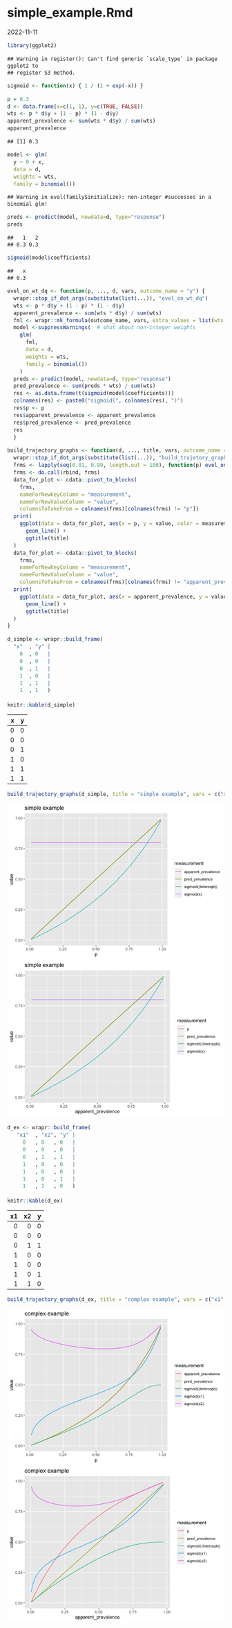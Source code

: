 simple_example.Rmd
================
2022-11-11

``` r
library(ggplot2)
```

    ## Warning in register(): Can't find generic `scale_type` in package ggplot2 to
    ## register S3 method.

``` r
sigmoid <- function(x) { 1 / (1 + exp(-x)) }
```

``` r
p = 0.3
d <- data.frame(x=c(1, 1), y=c(TRUE, FALSE))
wts <- p * d$y + (1 - p) * (1 - d$y)
apparent_prevalence <- sum(wts * d$y) / sum(wts)
apparent_prevalence
```

    ## [1] 0.3

``` r
model <- glm(
  y ~ 0 + x,
  data = d,
  weights = wts,
  family = binomial())
```

    ## Warning in eval(family$initialize): non-integer #successes in a binomial glm!

``` r
preds <- predict(model, newdata=d, type="response")
preds
```

    ##   1   2 
    ## 0.3 0.3

``` r
sigmoid(model$coefficients)
```

    ##   x 
    ## 0.3

``` r
evel_on_wt_dq <- function(p, ..., d, vars, outcome_name = "y") {
  wrapr::stop_if_dot_args(substitute(list(...)), "evel_on_wt_dq")
  wts <- p * d$y + (1 - p) * (1 - d$y)
  apparent_prevalence <- sum(wts * d$y) / sum(wts)
  fml <- wrapr::mk_formula(outcome_name, vars, extra_values = list(wts = wts))
  model <-suppressWarnings(  # shut about non-integer weights
    glm(
      fml,
      data = d,
      weights = wts,
      family = binomial())
    )
  preds <- predict(model, newdata=d, type="response")
  pred_prevalence <- sum(preds * wts) / sum(wts)
  res <- as.data.frame(t(sigmoid(model$coefficients)))
  colnames(res) <- paste0("sigmoid(", colnames(res), ")")
  res$p <- p
  res$apparent_prevalence <- apparent_prevalence
  res$pred_prevalence <- pred_prevalence
  res
  }
```

``` r
build_trajectory_graphs <- function(d, ..., title, vars, outcome_name = "y") {
  wrapr::stop_if_dot_args(substitute(list(...)), "build_trajetory_graphs")
  frms <- lapply(seq(0.01, 0.99, length.out = 100), function(p) evel_on_wt_dq(p, d = d, vars = vars, outcome_name = outcome_name))
  frms <- do.call(rbind, frms)
  data_for_plot <- cdata::pivot_to_blocks(
    frms, 
    nameForNewKeyColumn = "measurement", 
    nameForNewValueColumn = "value", 
    columnsToTakeFrom = colnames(frms)[colnames(frms) != "p"])
  print(
    ggplot(data = data_for_plot, aes(x = p, y = value, color = measurement)) + 
      geom_line() +
      ggtitle(title)
  )
  data_for_plot <- cdata::pivot_to_blocks(
    frms, 
    nameForNewKeyColumn = "measurement", 
    nameForNewValueColumn = "value", 
    columnsToTakeFrom = colnames(frms)[colnames(frms) != "apparent_prevalence"])
  print(
    ggplot(data = data_for_plot, aes(x = apparent_prevalence, y = value, color = measurement)) + 
      geom_line() +
      ggtitle(title)
  )
}
```

``` r
d_simple <- wrapr::build_frame(
  "x"  , "y" |
    0  , 0   |
    0  , 0   |
    0  , 1   |
    1  , 0   |
    1  , 1   |
    1  , 1   )

knitr::kable(d_simple)
```

|   x |   y |
|----:|----:|
|   0 |   0 |
|   0 |   0 |
|   0 |   1 |
|   1 |   0 |
|   1 |   1 |
|   1 |   1 |

``` r
build_trajectory_graphs(d_simple, title = "simple example", vars = c("x"))
```

![](simple_example_files/figure-gfm/unnamed-chunk-9-1.png)<!-- -->![](simple_example_files/figure-gfm/unnamed-chunk-9-2.png)<!-- -->

``` r
d_ex <- wrapr::build_frame(
   "x1"  , "x2", "y" |
     0   , 0   , 0   |
     0   , 0   , 0   |
     0   , 1   , 1   |
     1   , 0   , 0   |
     1   , 0   , 0   |
     1   , 0   , 1   |
     1   , 1   , 0   )

knitr::kable(d_ex)
```

|  x1 |  x2 |   y |
|----:|----:|----:|
|   0 |   0 |   0 |
|   0 |   0 |   0 |
|   0 |   1 |   1 |
|   1 |   0 |   0 |
|   1 |   0 |   0 |
|   1 |   0 |   1 |
|   1 |   1 |   0 |

``` r
build_trajectory_graphs(d_ex, title = "complex example", vars = c("x1", "x2"))
```

![](simple_example_files/figure-gfm/unnamed-chunk-11-1.png)<!-- -->![](simple_example_files/figure-gfm/unnamed-chunk-11-2.png)<!-- -->
